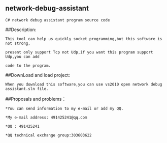 ## network-debug-assistant
```
C# network debug assistant program source code
```

##Description:
```
This tool can help us quickly socket programming,but this software is not strong,

present only support Tcp not Udp,if you want this program support Udp,you can add

code to the program.
```
##DownLoad and load project:
```
When you download this software,you can use vs2010 open network debug assistant.sln file.
```

##Proposals and problems：
```
*You can send information to my e-mail or add my QQ.

*My e-mail address: 491425241@qq.com

*QQ : 491425241

*QQ technical exchange group:303603622
```
